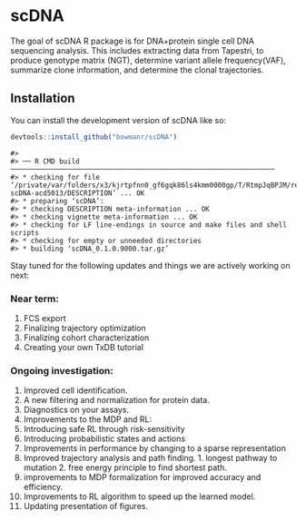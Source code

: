 
<!-- README.md is generated from README.Rmd. Please edit that file -->

# scDNA

<!-- badges: start -->
<!-- badges: end -->

The goal of scDNA R package is for DNA+protein single cell DNA
sequencing analysis. This includes extracting data from Tapestri, to
produce genotype matrix (NGT), determine variant allele frequency(VAF),
summarize clone information, and determine the clonal trajectories.

## Installation

You can install the development version of scDNA like so:

``` r
devtools::install_github("bowmanr/scDNA")
```

    #> 
    #> ── R CMD build ─────────────────────────────────────────────────────────────────
    #> * checking for file ‘/private/var/folders/x3/kjrtpfnn0_gf6gqk86ls4kmm0000gp/T/RtmpJqBPJM/remotesc6be610ce9d7/bowmanr-scDNA-acd5013/DESCRIPTION’ ... OK
    #> * preparing ‘scDNA’:
    #> * checking DESCRIPTION meta-information ... OK
    #> * checking vignette meta-information ... OK
    #> * checking for LF line-endings in source and make files and shell scripts
    #> * checking for empty or unneeded directories
    #> * building ‘scDNA_0.1.0.9000.tar.gz’

Stay tuned for the following updates and things we are actively working
on next:

### Near term:

1.  FCS export
2.  Finalizing trajectory optimization
3.  Finalizing cohort characterization
4.  Creating your own TxDB tutorial

### Ongoing investigation:

1.  Improved cell identification.
2.  A new filtering and normalization for protein data.
3.  Diagnostics on your assays.
4.  Improvements to the MDP and RL:
5.  Introducing safe RL through risk-sensitivity
6.  Introducing probabilistic states and actions
7.  Improvements in performance by changing to a sparse representation
8.  Improved trajectory analysis and path finding. 1. longest pathway to
    mutation 2. free energy principle to find shortest path.
9.  improvements to MDP formalization for improved accuracy and
    efficiency.
10. Improvements to RL algorithm to speed up the learned model.
11. Updating presentation of figures.
